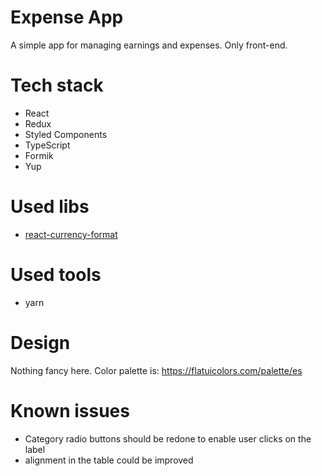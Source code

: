 # Expense App

A simple app for managing earnings and expenses. Only front-end.

# Tech stack

- React
- Redux
- Styled Components
- TypeScript
- Formik
- Yup

# Used libs

- [react-currency-format](https://github.com/mohitgupta8888/react-currency-format)

# Used tools

- yarn

# Design

Nothing fancy here. Color palette is: https://flatuicolors.com/palette/es

# Known issues

- Category radio buttons should be redone to enable user clicks on the label
- alignment in the table could be improved
